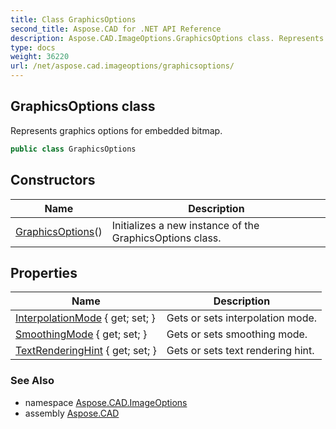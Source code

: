 ```yaml
---
title: Class GraphicsOptions
second_title: Aspose.CAD for .NET API Reference
description: Aspose.CAD.ImageOptions.GraphicsOptions class. Represents graphics options for embedded bitmap
type: docs
weight: 36220
url: /net/aspose.cad.imageoptions/graphicsoptions/
---
```

## GraphicsOptions class

Represents graphics options for embedded bitmap.

```csharp
public class GraphicsOptions
```

## Constructors

| Name | Description |
| --- | --- |
| [GraphicsOptions](graphicsoptions/)() | Initializes a new instance of the GraphicsOptions class. |

## Properties

| Name | Description |
| --- | --- |
| [InterpolationMode](../../aspose.cad.imageoptions/graphicsoptions/interpolationmode/) { get; set; } | Gets or sets interpolation mode. |
| [SmoothingMode](../../aspose.cad.imageoptions/graphicsoptions/smoothingmode/) { get; set; } | Gets or sets smoothing mode. |
| [TextRenderingHint](../../aspose.cad.imageoptions/graphicsoptions/textrenderinghint/) { get; set; } | Gets or sets text rendering hint. |

### See Also

* namespace [Aspose.CAD.ImageOptions](../../aspose.cad.imageoptions/)
* assembly [Aspose.CAD](../../)


